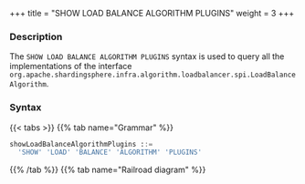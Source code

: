 +++
title = "SHOW LOAD BALANCE ALGORITHM PLUGINS"
weight = 3
+++

### Description

The `SHOW LOAD BALANCE ALGORITHM PLUGINS` syntax is used to query all the implementations of the interface `org.apache.shardingsphere.infra.algorithm.loadbalancer.spi.LoadBalanceAlgorithm`.

### Syntax

{{< tabs >}}
{{% tab name="Grammar" %}}
```sql
showLoadBalanceAlgorithmPlugins ::=
  'SHOW' 'LOAD' 'BALANCE' 'ALGORITHM' 'PLUGINS'
```
{{% /tab %}}
{{% tab name="Railroad diagram" %}}
<iframe frameborder="0" name="diagram" id="diagram" width="100%" height="100%"></iframe>
{{% /tab %}}
{{< /tabs >}}

### Return Value Description

| Columns      | Description  |
|--------------|--------------|
| type         | type         |
| type_aliases | type aliases |
| description  | description  |

### Example

- Query all the implementations for `org.apache.shardingsphere.infra.algorithm.loadbalancer.spi.LoadBalanceAlgorithm` interface

```sql
SHOW LOAD BALANCE ALGORITHM PLUGINS
```

```sql
SHOW LOAD BALANCE ALGORITHM PLUGINS;
+-------------+--------------+-------------+
| type        | type_aliases | description |
+-------------+--------------+-------------+
| ROUND_ROBIN |              |             |
| RANDOM      |              |             |
| WEIGHT      |              |             |
+-------------+--------------+-------------+
3 rows in set (0.03 sec)
```

### Reserved word

`SHOW`, `LOAD`, `BALANCE`, `ALGORITHM`, `PLUGINS`

### Related links

- [Reserved word](/en/user-manual/shardingsphere-proxy/distsql/syntax/reserved-word/)

